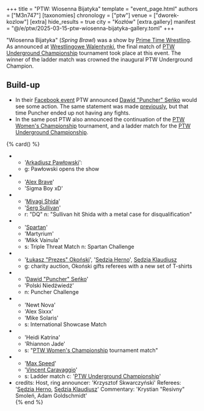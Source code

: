 +++
title = "PTW: Wiosenna Bijatyka"
template = "event_page.html"
authors = ["M3n747"]
[taxonomies]
chronology = ["ptw"]
venue = ["dworek-kozlow"]
[extra]
hide_results = true
city = "Kozłów"
[extra.gallery]
manifest = "@/e/ptw/2025-03-15-ptw-wiosenna-bijatyka-gallery.toml"
+++

"Wiosenna Bijatyka" (_Spring Brawl_) was a show by [Prime Time Wrestling](@/o/ptw.md). As announced at [Wrestlingowe Walentynki](@/e/ptw/2025-02-15-ptw-wrestlingowe-walentynki.md), the final match of [PTW Underground Championship](@/c/ptw-underground-championship.md) tournament took place at this event. The winner of the ladder match was crowned the inaugural PTW Underground Champion.

## Build-up

* In their [Facebook event][fb-event] PTW announced [Dawid "Puncher" Seńko](@/w/puncher.md) would see some action. The same statement was made [previously](@/e/ptw/2025-02-15-ptw-wrestlingowe-walentynki.md), but that time Puncher ended up not having any fights.
* In the same post PTW also announced the continuation of the [PTW Women's Championship](@/c/ptw-womens-championship.md) tournament, and a ladder match for the [PTW Underground Championship](@/c/ptw-underground-championship.md).

{% card() %}
- - '[Arkadiusz Pawłowski](@/w/pan-pawlowski.md)':
  - g: Pawłowski opens the show
- - '[Alex Brave](@/w/alex-brave.md)'
  - 'Sigma Boy xD'
- - '[Miyagi Shida](@/w/miyagi-shida.md)'
  - '[Serg Sullivan](@/w/serg-sullivan.md)'
  - r: "DQ"
    n: "Sullivan hit Shida with a metal case for disqualification"
- - '[Spartan](@/w/spartan.md)'
  - 'Martyrium'
  - 'Mikk Vainula'
  - s: Triple Threat Match
    n: Spartan Challenge
- - '[Łukasz "Prezes" Okoński](@/w/lukasz-okonski.md)', '[Sędzia Herno](@/w/sedzia-herno.md)', [Sędzia Klaudiusz](@/w/sedzia-klaudiusz.md)
  - g: charity auction, Okoński gifts referees with a new set of T-shirts
- - '[Dawid "Puncher" Seńko](@/w/puncher.md)'
  - 'Polski Niedźwiedź'
  - n: Puncher Challenge
- - 'Newt Nova'
  - 'Alex Sixxx'
  - 'Mike Solaris'
  - s: International Showcase Match
- - 'Heidi Katrina'
  - 'Rhiannon Jade'
  - s: "[PTW Women's Championship](@/c/ptw-womens-championship.md) tournament match" 
- - '[Max Speed](@/w/max-speed.md)'
  - '[Vincent Caravaggio](@/w/vincent-caravaggio.md)'
  - s: Ladder match
    c: '[PTW Underground Championship](@/c/ptw-underground-championship.md)'
- credits:
    Host, ring announcer: 'Krzysztof Skwarczyński'
    Referees: '[Sędzia Herno](@/w/sedzia-herno.md), [Sędzia Klaudiusz](@/w/sedzia-klaudiusz.md)'
    Commentary: 'Krystian "Resivny" Smoleń, Adam Goldschmidt'    
{% end %}

[fb-event]:https://www.facebook.com/events/s/gala-pro-wrestlingu-ptw-wiosen/960299786207108/
[fb-results]: https://www.facebook.com/photo/?fbid=693763572976288&set=a.136592408693410
[show-paywalled]: https://www.youtube.com/watch?v=-2w0SyTzH8Y&t=10057s&ab_channel=PTW-PrimeTimeWrestling
